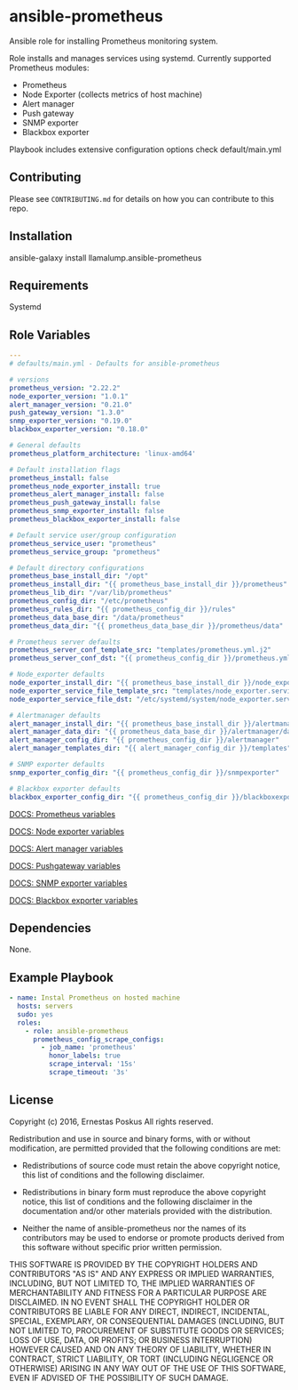 ansible-prometheus
=========

Ansible role for installing Prometheus monitoring system.

Role installs and manages services using systemd. Currently supported Prometheus modules:
  - Prometheus
  - Node Exporter (collects metrics of host machine)
  - Alert manager
  - Push gateway
  - SNMP exporter
  - Blackbox exporter

Playbook includes extensive configuration options check default/main.yml

Contributing
------------

Please see `CONTRIBUTING.md` for details on how you can contribute to this repo.

Installation
------------

ansible-galaxy install llamalump.ansible-prometheus

Requirements
------------

Systemd

Role Variables
--------------

```yaml
---
# defaults/main.yml - Defaults for ansible-prometheus

# versions
prometheus_version: "2.22.2"
node_exporter_version: "1.0.1"
alert_manager_version: "0.21.0"
push_gateway_version: "1.3.0"
snmp_exporter_version: "0.19.0"
blackbox_exporter_version: "0.18.0"

# General defaults
prometheus_platform_architecture: 'linux-amd64'

# Default installation flags
prometheus_install: false
prometheus_node_exporter_install: true
prometheus_alert_manager_install: false
prometheus_push_gateway_install: false
prometheus_snmp_exporter_install: false
prometheus_blackbox_exporter_install: false

# Default service user/group configuration
prometheus_service_user: "prometheus"
prometheus_service_group: "prometheus"

# Default directory configurations
prometheus_base_install_dir: "/opt"
prometheus_install_dir: "{{ prometheus_base_install_dir }}/prometheus"
prometheus_lib_dir: "/var/lib/prometheus"
prometheus_config_dir: "/etc/prometheus"
prometheus_rules_dir: "{{ prometheus_config_dir }}/rules"
prometheus_data_base_dir: "/data/prometheus"
prometheus_data_dir: "{{ prometheus_data_base_dir }}/prometheus/data"

# Prometheus server defaults
prometheus_server_conf_template_src: "templates/prometheus.yml.j2"
prometheus_server_conf_dst: "{{ prometheus_config_dir }}/prometheus.yml"

# Node_exporter defaults
node_exporter_install_dir: "{{ prometheus_base_install_dir }}/node_exporter"
node_exporter_service_file_template_src: "templates/node_exporter.service.j2"
node_exporter_service_file_dst: "/etc/systemd/system/node_exporter.service"

# Alertmanager defaults
alert_manager_install_dir: "{{ prometheus_base_install_dir }}/alertmanager"
alert_manager_data_dir: "{{ prometheus_data_base_dir }}/alertmanager/data"
alert_manager_config_dir: "{{ prometheus_config_dir }}/alertmanager"
alert_manager_templates_dir: "{{ alert_manager_config_dir }}/templates"

# SNMP exporter defaults
snmp_exporter_config_dir: "{{ prometheus_config_dir }}/snmpexporter"

# Blackbox exporter defaults
blackbox_exporter_config_dir: "{{ prometheus_config_dir }}/blackboxexporter"
```

[DOCS: Prometheus variables](https://github.com/llamalump/ansible-prometheus/blob/master/docs/prometheus.md)

[DOCS: Node exporter variables](https://github.com/llamalump/ansible-prometheus/blob/master/docs/node_exporter.md)

[DOCS: Alert manager variables](https://github.com/llamalump/ansible-prometheus/blob/master/docs/alert_manager.md)

[DOCS: Pushgateway variables](https://github.com/llamalump/ansible-prometheus/blob/master/docs/push_gateway.md)

[DOCS: SNMP exporter variables](https://github.com/llamalump/ansible-prometheus/blob/master/docs/snmp_exporter.md)

[DOCS: Blackbox exporter variables](https://github.com/llamalump/ansible-prometheus/blob/master/docs/blackbox_exporter.md)

Dependencies
------------

None.

Example Playbook
----------------

```yaml
- name: Instal Prometheus on hosted machine
  hosts: servers
  sudo: yes
  roles:
    - role: ansible-prometheus
      prometheus_config_scrape_configs:
        - job_name: 'prometheus'
          honor_labels: true
          scrape_interval: '15s'
          scrape_timeout: '3s'
```

License
-------

Copyright (c) 2016, Ernestas Poskus
All rights reserved.

Redistribution and use in source and binary forms, with or without
modification, are permitted provided that the following conditions are met:

* Redistributions of source code must retain the above copyright notice, this
  list of conditions and the following disclaimer.

* Redistributions in binary form must reproduce the above copyright notice,
  this list of conditions and the following disclaimer in the documentation
  and/or other materials provided with the distribution.

* Neither the name of ansible-prometheus nor the names of its
  contributors may be used to endorse or promote products derived from
  this software without specific prior written permission.

THIS SOFTWARE IS PROVIDED BY THE COPYRIGHT HOLDERS AND CONTRIBUTORS "AS IS"
AND ANY EXPRESS OR IMPLIED WARRANTIES, INCLUDING, BUT NOT LIMITED TO, THE
IMPLIED WARRANTIES OF MERCHANTABILITY AND FITNESS FOR A PARTICULAR PURPOSE ARE
DISCLAIMED. IN NO EVENT SHALL THE COPYRIGHT HOLDER OR CONTRIBUTORS BE LIABLE
FOR ANY DIRECT, INDIRECT, INCIDENTAL, SPECIAL, EXEMPLARY, OR CONSEQUENTIAL
DAMAGES (INCLUDING, BUT NOT LIMITED TO, PROCUREMENT OF SUBSTITUTE GOODS OR
SERVICES; LOSS OF USE, DATA, OR PROFITS; OR BUSINESS INTERRUPTION) HOWEVER
CAUSED AND ON ANY THEORY OF LIABILITY, WHETHER IN CONTRACT, STRICT LIABILITY,
OR TORT (INCLUDING NEGLIGENCE OR OTHERWISE) ARISING IN ANY WAY OUT OF THE USE
OF THIS SOFTWARE, EVEN IF ADVISED OF THE POSSIBILITY OF SUCH DAMAGE.

